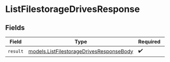 # ListFilestorageDrivesResponse


## Fields

| Field                                                                                      | Type                                                                                       | Required                                                                                   | Description                                                                                |
| ------------------------------------------------------------------------------------------ | ------------------------------------------------------------------------------------------ | ------------------------------------------------------------------------------------------ | ------------------------------------------------------------------------------------------ |
| `result`                                                                                   | [models.ListFilestorageDrivesResponseBody](../models/listfilestoragedrivesresponsebody.md) | :heavy_check_mark:                                                                         | N/A                                                                                        |